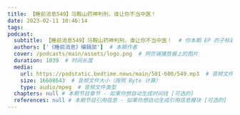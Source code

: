 ```yaml
---
title: 【睡前消息549】马鞍山药神判刑，谁让你不当中医！
date: 2023-02-11 10:46:14
tags:
podcast:
  subtitle: 【睡前消息549】马鞍山药神判刑，谁让你不当中医！  # 你本期 EP 的子标题
  authors: ['《睡前消息》编辑部']  # 本期作者
  cover: /podcasts/main/assets/logo.png  # 网页端播放器上的图片
  duration: 1039  # 时间长度
  media:
    url: https://podstatic.bedtime.news/main/501-600/549.mp3  # 音频文件
    size: 16608643  # 音频文件大小（按照 Byte 计算）
    type: audio/mpeg  # 音频文件类型
  chapters: null # 本期节目章节 - 如果你想自动生成时间线 [可选的]
  references: null # 本期节目引用信息 - 如果你想自动生成引用信息模块 [可选的]
---
```

